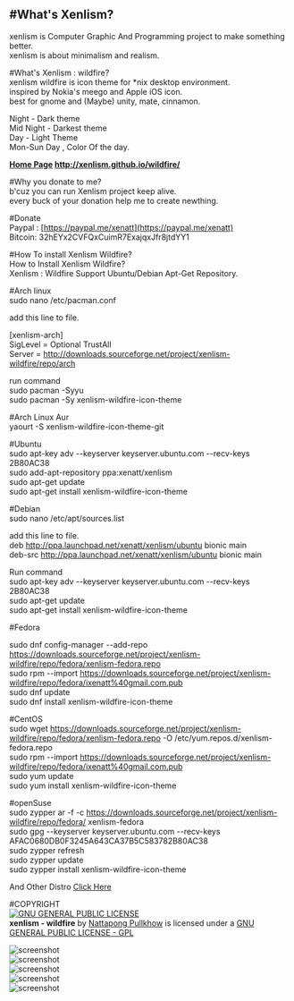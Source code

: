 #What's Xenlism?                                            
---
xenlism is Computer Graphic And Programming project to make something better.                             
xenlism is about minimalism and realism.                        


#What's Xenlism : wildfire?                            
xenlism wildfire is icon theme for *nix desktop environment.                    
inspired by Nokia's meego and Apple iOS icon.                                 
best for gnome and (Maybe) unity, mate, cinnamon.                             
                             
Night - Dark theme                             
Mid Night - Darkest theme                             
Day - Light Theme                             
Mon-Sun Day , Color Of the day.                             
                             
**[Home Page](http://xenlism.github.io/wildfire/) http://xenlism.github.io/wildfire/**                             
                             
#Why you donate to me?                                                          
b'cuz you can run Xenlism project keep alive.                             
every buck of your donation help me to create newthing.                             
                             
#Donate                             
Paypal : [https://paypal.me/xenatt](https://paypal.me/xenatt)                             
Bitcoin: 32hEYx2CVFQxCuimR7ExajqxJfr8jtdYY1                             
                             
#How To install Xenlism Wildfire?                             
How to Install Xenlism Wildfire?                             
Xenlism : Wildfire Support Ubuntu/Debian Apt-Get Repository.                             
                             
#Arch linux                             
sudo nano /etc/pacman.conf                             
                             
add this line to file.                             

[xenlism-arch]                             
SigLevel = Optional TrustAll                             
Server = http://downloads.sourceforge.net/project/xenlism-wildfire/repo/arch                             
                             
run command                             
sudo pacman -Syyu                             
sudo pacman -Sy xenlism-wildfire-icon-theme                             
                             
#Arch Linux Aur                             
yaourt -S xenlism-wildfire-icon-theme-git                             
                             
                             
#Ubuntu                             
sudo apt-key adv --keyserver keyserver.ubuntu.com --recv-keys 2B80AC38                             
sudo add-apt-repository ppa:xenatt/xenlism                             
sudo apt-get update                             
sudo apt-get install xenlism-wildfire-icon-theme                             
        
                             
#Debian                             
sudo nano /etc/apt/sources.list                             
                             
add this line to file.                             
deb http://ppa.launchpad.net/xenatt/xenlism/ubuntu bionic main                             
deb-src http://ppa.launchpad.net/xenatt/xenlism/ubuntu bionic main                             
                             
Run command                             
sudo apt-key adv --keyserver keyserver.ubuntu.com --recv-keys 2B80AC38                             
sudo apt-get update                             
sudo apt-get install xenlism-wildfire-icon-theme                             
                             
#Fedora                             
                             
sudo dnf config-manager --add-repo https://downloads.sourceforge.net/project/xenlism-wildfire/repo/fedora/xenlism-fedora.repo                                  
sudo rpm --import https://downloads.sourceforge.net/project/xenlism-wildfire/repo/fedora/ixenatt%40gmail.com.pub                                  
sudo dnf update                                 
sudo dnf install xenlism-wildfire-icon-theme                                  
                             
                             
#CentOS                             
sudo wget https://downloads.sourceforge.net/project/xenlism-wildfire/repo/fedora/xenlism-fedora.repo -O /etc/yum.repos.d/xenlism-fedora.repo                                 
sudo rpm --import https://downloads.sourceforge.net/project/xenlism-wildfire/repo/fedora/ixenatt%40gmail.com.pub                                    
sudo yum update                                  
sudo yum install xenlism-wildfire-icon-theme          


#openSuse                        
sudo zypper ar -f -c https://downloads.sourceforge.net/project/xenlism-wildfire/repo/fedora/ xenlism-fedora        
sudo gpg --keyserver keyserver.ubuntu.com --recv-keys AFAC0680DB0F3245A643CA37B5C583782B80AC38       
sudo zypper refresh                  
sudo zypper update                                    
sudo zypper install xenlism-wildfire-icon-theme                                        
                             
And Other Distro [Click Here](https://xenlism.github.io/wildfire)                             


#COPYRIGHT                                                          
[![GNU GENERAL PUBLIC LICENSE](http://www.gnu.org/graphics/gplv3-127x51.png)](https://www.gnu.org/licenses/gpl.txt/)                             
**xenlism - wildfire** by [Nattapong Pullkhow](https://twitter.com/xenatt) is licensed under a [GNU GENERAL PUBLIC LICENSE - GPL](https://www.gnu.org/licenses/gpl.txt)                             
                             
                             
![screenshot](https://raw.githubusercontent.com/xenlism/wildfire/master/Screenshot/Screenshot%20from%202015-08-30%2009_08_59.png)   
![screenshot](https://raw.githubusercontent.com/xenlism/wildfire/master/Screenshot/Screenshot%20from%202015-08-30%2009_09_02.png)    
![screenshot](https://raw.githubusercontent.com/xenlism/wildfire/master/Screenshot/Screenshot%20from%202015-08-30%2009_09_05.png)    
![screenshot](https://raw.githubusercontent.com/xenlism/wildfire/master/Screenshot/Screenshot%20from%202015-09-01%2000_28_12.png)    
![screenshot](https://raw.githubusercontent.com/xenlism/wildfire/master/Screenshot/Screenshot%20from%202015-09-01%2000_29_20.png)    
